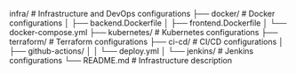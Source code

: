 infra/                    # Infrastructure and DevOps configurations
├── docker/               # Docker configurations
│   ├── backend.Dockerfile
│   ├── frontend.Dockerfile
│   └── docker-compose.yml
├── kubernetes/           # Kubernetes configurations
├── terraform/            # Terraform configurations
├── ci-cd/                # CI/CD configurations
│   ├── github-actions/
│   │   └── deploy.yml
│   └── jenkins/          # Jenkins configurations
└── README.md             # Infrastructure description